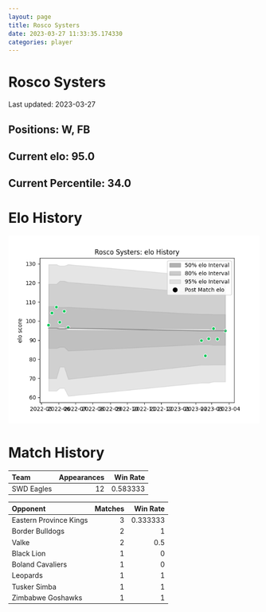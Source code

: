 ```yaml
---  
layout: page  
title: Rosco Systers  
date: 2023-03-27 11:33:35.174330  
categories: player  
---
```

# Rosco Systers


Last updated: 2023-03-27
## Positions: W, FB

## Current elo: 95.0

## Current Percentile: 34.0

# Elo History


![elo history](history_RoscoSysters.png)
# Match History


| Team       |   Appearances |   Win Rate |
|:-----------|--------------:|-----------:|
| SWD Eagles |            12 |   0.583333 |

| Opponent               |   Matches |   Win Rate |
|:-----------------------|----------:|-----------:|
| Eastern Province Kings |         3 |   0.333333 |
| Border Bulldogs        |         2 |   1        |
| Valke                  |         2 |   0.5      |
| Black Lion             |         1 |   0        |
| Boland Cavaliers       |         1 |   0        |
| Leopards               |         1 |   1        |
| Tusker Simba           |         1 |   1        |
| Zimbabwe Goshawks      |         1 |   1        |
